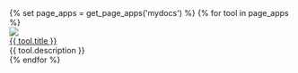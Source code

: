 
<div class="quickstart-wrapper">
  {% set page_apps = get_page_apps('mydocs') %}
  {% for tool in page_apps %}
    <div>
        <a href="{{ tool.app_url }}" target="_blank" rel="noopener noreferrer">
            <img src="{{ tool.image }}" class="tool-img"/>
        </a>
        <a href="{{ tool.app_url }}">
            <div class="tool-caption">{{ tool.title }}</div>
        </a>
        <div class="tool-description">{{ tool.description }}</div>
    </div>
  {% endfor %}
</div>
